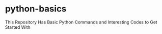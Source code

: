 # python-basics
This Repository Has Basic Python Commands and Interesting Codes to Get Started With
